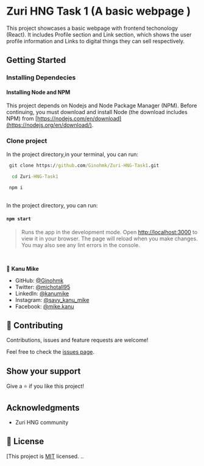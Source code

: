 # Zuri HNG Task 1 (A basic webpage )

This project showcases a basic webpage with frontend techonology (React). It includes Profile section and Link section, which shows the user profile information and Links to digital things they can sell respectively.

## Getting Started

### Installing Dependecies

#### Installing Node and NPM

This project depends on Nodejs and Node Package Manager (NPM). Before continuing, you must download and install Node (the download includes NPM) from [https://nodejs.com/en/download](https://nodejs.org/en/download/).

### Clone project

In the project directory,in your terminal, you can run:

```cmd
 git clone https://github.com/Ginohmk/Zuri-HNG-Task1.git
```

```cmd
  cd Zuri-HNG-Task1
```

```cmd
 npm i
```

<br>
In the project directory, you can run:

#### `npm start`

> Runs the app in the development mode. Open [http://localhost:3000](http://localhost:3000) to view it in your browser. The page will reload when you make changes. You may also see any lint errors in the console.

<br>

👤 **Kanu Mike**

- GitHub: [@Ginohmk](https://github.com/Ginohmk)
- Twitter: [@michotall95](https://www.twitter.com/michotall95)
- LinkedIn: [@kanumike](https://www.linkedin.com/in/kanu-mike-dev/)
- Instagram: [@savy_kanu_mike](https/instagram.com/savy_kanu_mike)
- Facebook: [@mike.kanu](https://www.facebook.com/mike.kanu)

## 🤝 Contributing

Contributions, issues and feature requests are welcome!

Feel free to check the [issues page](https://github.com/Ginohmk/Zuri-HNG-Task1/issues).

## Show your support

Give a ⭐️ if you like this project!

## Acknowledgments

- Zuri HNG community

## 📝 License

[This project is [MIT](https://github.com/Ginohmk/Zuri-HNG-Task1/blob/dev/LICENSE) licensed.
..
